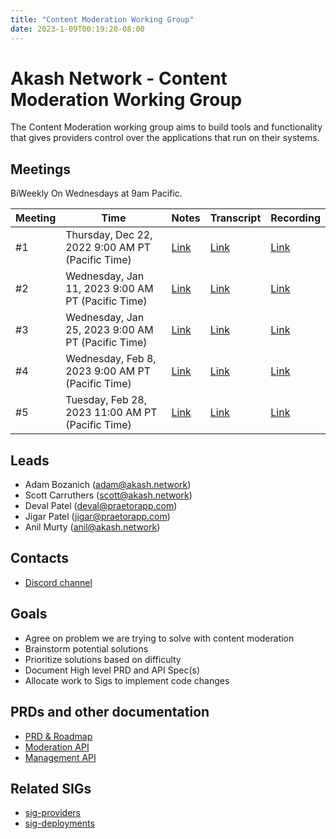 ```yaml
---
title: "Content Moderation Working Group"
date: 2023-1-09T00:19:20-08:00
---
```


# Akash Network - Content Moderation Working Group

The Content Moderation working group aims to build tools and functionality that
gives providers control over the applications that run on their systems.

## Meetings

BiWeekly On Wednesdays at 9am Pacific.



| Meeting | Time | Notes | Transcript | Recording
| --- | --- | --- | --- | --- |
| #1 | Thursday, Dec 22, 2022 9:00 AM PT (Pacific Time) | [Link](https://github.com/akash-network/community/blob/main/wg-content-moderation/meeting%20minutes/01-2022-12-22) | [Link](https://github.com/akash-network/community/blob/main/wg-content-moderation/meeting%20minutes/01-2022-12-22#transcript) | [Link](https://n4hjswpefkrrhpkwyxubn4md4lebsbg4vrvopcsk4az3nob5qvcq.arweave.net/bw6ZWeQqoxO9VsXoFvGD4sgZBNysaueKSuAztrg9hUU)
| #2 | Wednesday, Jan 11, 2023 9:00 AM PT (Pacific Time) | [Link](https://github.com/akash-network/community/blob/main/wg-content-moderation/meeting%20minutes/02-2023-01-11) | [Link](https://github.com/akash-network/community/blob/main/wg-content-moderation/meeting%20minutes/02-2023-01-11#transcript) | [Link](https://gxn2z2kzgrx3ltzges6fptpyo424xy3lvcwv6tdtpqf7gujbhuxq.arweave.net/Ndus6Vk0b7XPJiS8V834dzXL42uorV9Mc3wL81EhPS8)
| #3 | Wednesday, Jan 25, 2023 9:00 AM PT (Pacific Time) | [Link](https://github.com/akash-network/community/blob/main/wg-content-moderation/meeting%20minutes/03-2023-01-25) | [Link](https://github.com/akash-network/community/blob/main/wg-content-moderation/meeting%20minutes/03-2023-01-25#transcript) | [Link](https://e6u26ic6eq4emvc3vizawzylbem25tnhjonzkrddzzwikj3n25ra.arweave.net/J6mvIF4kOEZUW6oyC2cLCRmuzadLm5VEY85shSdt12I)
| #4 | Wednesday, Feb 8, 2023 9:00 AM PT (Pacific Time) | [Link](https://github.com/akash-network/community/blob/main/wg-content-moderation/meetings/04-2023-02-08) | [Link](https://github.com/akash-network/community/blob/main/wg-content-moderation/meetings/04-2023-02-08#transcript)  | [Link](https://nazr5up5db4ybt7jjbaexikxzhela5tcg4geenzph2hgzqegy52q.arweave.net/aDMe0f0YeYDP6UhAS6FXyciwdmI3DEI3Lz6ObMCGx3U)
| #5 | Tuesday, Feb 28, 2023 11:00 AM PT (Pacific Time) | [Link](https://github.com/akash-network/community/blob/main/wg-content-moderation/meetings/05-2023-02-28) | [Link](https://github.com/akash-network/community/blob/main/wg-content-moderation/meetings/05-2023-02-28#transcript)  | [Link](https://za6yjkq32ui4mg7ecnf5cuqbk2x5olfswupp2pfjvzdmdljmukba.arweave.net/yD2EqhvVEcYb5BNL0VIBVq_XLLK1Hv08qa5Gwa0sooI)


## Leads

- Adam Bozanich (adam@akash.network)
- Scott Carruthers (scott@akash.network)
- Deval Patel (deval@praetorapp.com)
- Jigar Patel (jigar@praetorapp.com)
- Anil Murty (anil@akash.network)

## Contacts

- [Discord channel](https://discord.com/channels/747885925232672829/1050127979302359190/1052613008720936982)

## Goals

* Agree on problem we are trying to solve with content moderation
* Brainstorm potential solutions
* Prioritize solutions based on difficulty
* Document High level PRD and API Spec(s)
* Allocate work to Sigs to implement code changes

## PRDs and other documentation

- [PRD & Roadmap](prd)
- [Moderation API](moderation-api)
- [Management API](management-api)

## Related SIGs

* [sig-providers](https://github.com/akash-network/community/tree/main/sig-providers)
* [sig-deployments](https://github.com/akash-network/community/tree/main/sig-deployments)
